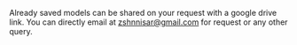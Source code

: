 Already saved models can be shared on your request with a google drive link. You can directly email at zshnnisar@gmail.com for request or any other query.
